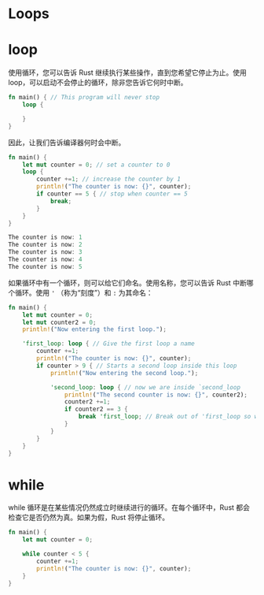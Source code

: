 # Loops

# loop

使用循环，您可以告诉 Rust 继续执行某些操作，直到您希望它停止为止。使用 loop，可以启动不会停止的循环，除非您告诉它何时中断。

```rs
fn main() { // This program will never stop
    loop {

    }
}
```

因此，让我们告诉编译器何时会中断。

```rs
fn main() {
    let mut counter = 0; // set a counter to 0
    loop {
        counter +=1; // increase the counter by 1
        println!("The counter is now: {}", counter);
        if counter == 5 { // stop when counter == 5
            break;
        }
    }
}

The counter is now: 1
The counter is now: 2
The counter is now: 3
The counter is now: 4
The counter is now: 5
```

如果循环中有一个循环，则可以给它们命名。使用名称，您可以告诉 Rust 中断哪个循环。使用 `'` （称为“刻度”）和 `:` 为其命名：

```rs
fn main() {
    let mut counter = 0;
    let mut counter2 = 0;
    println!("Now entering the first loop.");

    'first_loop: loop { // Give the first loop a name
        counter +=1;
        println!("The counter is now: {}", counter);
        if counter > 9 { // Starts a second loop inside this loop
            println!("Now entering the second loop.");

            'second_loop: loop { // now we are inside `second_loop
                println!("The second counter is now: {}", counter2);
                counter2 +=1;
                if counter2 == 3 {
                    break 'first_loop; // Break out of 'first_loop so we can exit the program
                }
            }
        }
    }
}
```

# while

while 循环是在某些情况仍然成立时继续进行的循环。在每个循环中，Rust 都会检查它是否仍然为真。如果为假，Rust 将停止循环。

```rs
fn main() {
    let mut counter = 0;

    while counter < 5 {
        counter +=1;
        println!("The counter is now: {}", counter);
    }
}
```
